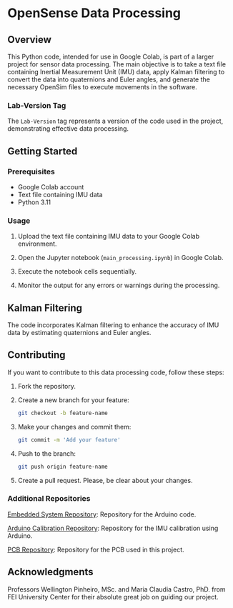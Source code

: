 # OpenSense Data Processing

## Overview

This Python code, intended for use in Google Colab, is part of a larger project for sensor data processing. The main objective is to take a text file containing Inertial Measurement Unit (IMU) data, apply Kalman filtering to convert the data into quaternions and Euler angles, and generate the necessary OpenSim files to execute movements in the software.

### Lab-Version Tag

The `Lab-Version` tag represents a version of the code used in the project, demonstrating effective data processing.

## Getting Started

### Prerequisites

- Google Colab account
- Text file containing IMU data
- Python 3.11

### Usage

1. Upload the text file containing IMU data to your Google Colab environment.

2. Open the Jupyter notebook (`main_processing.ipynb`) in Google Colab.

3. Execute the notebook cells sequentially.

4. Monitor the output for any errors or warnings during the processing.

## Kalman Filtering

The code incorporates Kalman filtering to enhance the accuracy of IMU data by estimating quaternions and Euler angles.

## Contributing

If you want to contribute to this data processing code, follow these steps:

1. Fork the repository.

2. Create a new branch for your feature:

   ```bash
   git checkout -b feature-name

3. Make your changes and commit them:
   
   ```bash
   git commit -m 'Add your feature'

4. Push to the branch:

   ```bash
   git push origin feature-name

5. Create a pull request. Please, be clear about your changes.

### Additional Repositories
[Embedded System Repository](https://github.com/Xuxxus/MovementSensoring): Repository for the Arduino code.

[Arduino Calibration Repository](https://github.com/Xuxxus/Calibracao-Accel): Repository for the IMU calibration using Arduino.

[PCB Repository](https://github.com/Xuxxus/ConnectionBoard): Repository for the PCB used in this project.

## Acknowledgments
Professors Wellington Pinheiro, MSc. and Maria Claudia Castro, PhD. from FEI University Center for their absolute great job on guiding our project.


